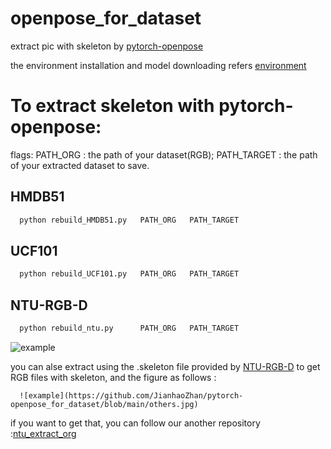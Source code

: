 # openpose_for_dataset

extract pic with skeleton by [pytorch-openpose](https://github.com/Hzzone/pytorch-openpose)

the environment installation and model downloading refers [environment](https://github.com/Hzzone/pytorch-openpose)

# To extract skeleton with pytorch-openpose:

flags: PATH_ORG : the path of your dataset(RGB); PATH_TARGET : the path of your extracted dataset to save.

## HMDB51
```python
  python rebuild_HMDB51.py   PATH_ORG   PATH_TARGET
```
## UCF101
```python
  python rebuild_UCF101.py   PATH_ORG   PATH_TARGET
```
## NTU-RGB-D
```python
  python rebuild_ntu.py      PATH_ORG   PATH_TARGET
```
  ![example](https://github.com/JianhaoZhan/pytorch-openpose_for_dataset/blob/main/example.jpg)

  you can alse extract using the .skeleton file provided by [NTU-RGB-D](https://rose1.ntu.edu.sg/dataset/actionRecognition/) to get RGB files with skeleton, and the figure as follows :
```
  ![example](https://github.com/JianhaoZhan/pytorch-openpose_for_dataset/blob/main/others.jpg)
```
  if you want to get that, you can follow our another repository :[ntu_extract_org](https://github.com/JianhaoZhan/ntu_extract_org)
